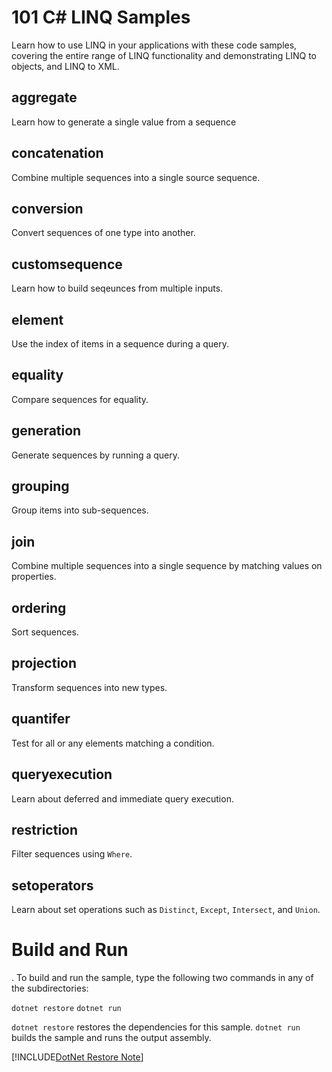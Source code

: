 101 C# LINQ Samples
================

Learn how to use LINQ in your applications with these code samples, covering the entire range of LINQ functionality and demonstrating LINQ
to objects, and LINQ to XML.

aggregate
---------

Learn how to generate a single value from a sequence

concatenation
---------

Combine multiple sequences into a single source sequence.

conversion
---------

Convert sequences of one type into another.

customsequence
---------

Learn how to build seqeunces from multiple inputs.

element
---------

Use the index of items in a sequence during a query.

equality
---------

Compare sequences for equality.

generation
---------

Generate sequences by running a query.

grouping
---------

Group items into sub-sequences.

join
---------

Combine multiple sequences into a single sequence
by matching values on properties.


ordering
---------

Sort sequences.

projection
---------

Transform sequences into new types.

quantifer
---------

Test for all or any elements matching a condition.

queryexecution
---------

Learn about deferred and immediate query execution.

restriction
---------

Filter sequences using `Where`.

setoperators
---------

Learn about set operations such as `Distinct`, `Except`, `Intersect`,
and `Union`. 

Build and Run
=============
.
To build and run the sample, type the following two commands in any of the subdirectories:

`dotnet restore`
`dotnet run`

`dotnet restore` restores the dependencies for this sample.
`dotnet run` builds the sample and runs the output assembly.

[!INCLUDE[DotNet Restore Note](~/includes/dotnet-restore-note.md.md)]

